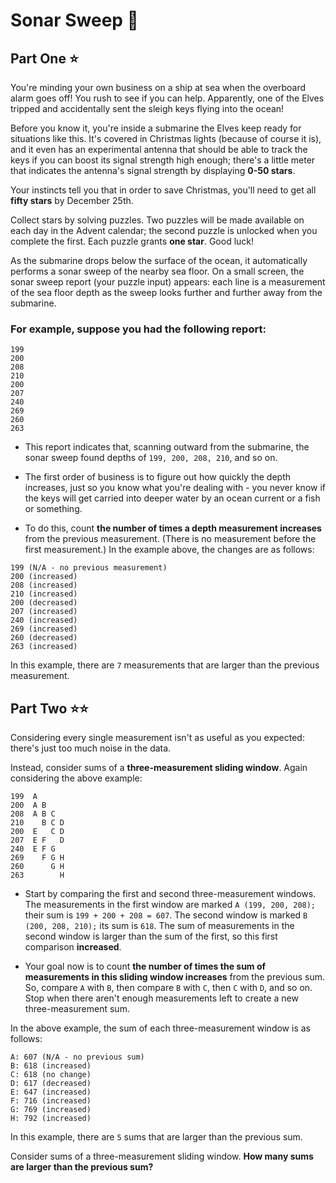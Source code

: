 # Sonar Sweep 📡
## Part One ⭐

You're minding your own business on a ship at sea when the overboard alarm goes off! You rush to see if you can help. Apparently, one of the Elves tripped and accidentally sent the sleigh keys flying into the ocean!

Before you know it, you're inside a submarine the Elves keep ready for situations like this. It's covered in Christmas lights (because of course it is), and it even has an experimental antenna that should be able to track the keys if you can boost its signal strength high enough; there's a little meter that indicates the antenna's signal strength by displaying **0-50 stars**.

Your instincts tell you that in order to save Christmas, you'll need to get all **fifty stars** by December 25th.

Collect stars by solving puzzles. Two puzzles will be made available on each day in the Advent calendar; the second puzzle is unlocked when you complete the first. Each puzzle grants **one star**. Good luck!

As the submarine drops below the surface of the ocean, it automatically performs a sonar sweep of the nearby sea floor. On a small screen, the sonar sweep report (your puzzle input) appears: each line is a measurement of the sea floor depth as the sweep looks further and further away from the submarine.

### For example, suppose you had the following report:

```
199
200
208
210
200
207
240
269
260
263
```

- This report indicates that, scanning outward from the submarine, the sonar sweep found depths of ```199, 200, 208, 210```, and so on.

- The first order of business is to figure out how quickly the depth increases, just so you know what you're dealing with - you never know if the keys will get carried into deeper water by an ocean current or a fish or something.

- To do this, count **the number of times a depth measurement increases** from the previous measurement. (There is no measurement before the first measurement.) In the example above, the changes are as follows:

```
199 (N/A - no previous measurement)
200 (increased)
208 (increased)
210 (increased)
200 (decreased)
207 (increased)
240 (increased)
269 (increased)
260 (decreased)
263 (increased)
```

In this example, there are ```7``` measurements that are larger than the previous measurement.

## Part Two ⭐⭐

Considering every single measurement isn't as useful as you expected: there's just too much noise in the data.

Instead, consider sums of a **three-measurement sliding window**. Again considering the above example:
```
199  A      
200  A B    
208  A B C  
210    B C D
200  E   C D
207  E F   D
240  E F G  
269    F G H
260      G H
263        H
```
- Start by comparing the first and second three-measurement windows. The measurements in the first window are marked ```A (199, 200, 208);``` their sum is ```199 + 200 + 208 = 607```. The second window is marked ```B (200, 208, 210);``` its sum is ```618```. The sum of measurements in the second window is larger than the sum of the first, so this first comparison **increased**.

- Your goal now is to count **the number of times the sum of measurements in this sliding window increases** from the previous sum. So, compare ```A``` with ```B```, then compare ```B``` with ```C```, then ```C``` with ```D```, and so on. Stop when there aren't enough measurements left to create a new three-measurement sum.

In the above example, the sum of each three-measurement window is as follows:

```
A: 607 (N/A - no previous sum)
B: 618 (increased)
C: 618 (no change)
D: 617 (decreased)
E: 647 (increased)
F: 716 (increased)
G: 769 (increased)
H: 792 (increased)
```
In this example, there are ```5``` sums that are larger than the previous sum.

Consider sums of a three-measurement sliding window. **How many sums are larger than the previous sum?**
